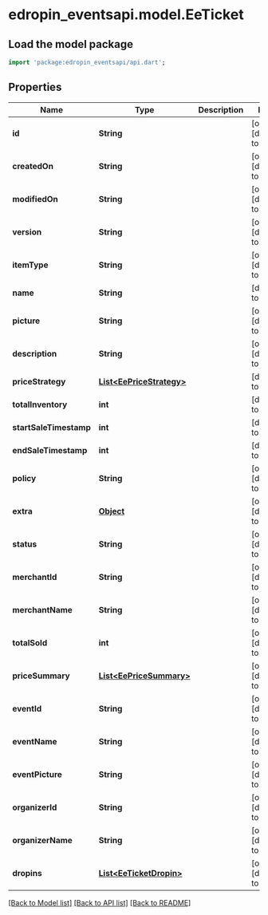 # edropin_eventsapi.model.EeTicket

## Load the model package
```dart
import 'package:edropin_eventsapi/api.dart';
```

## Properties
Name | Type | Description | Notes
------------ | ------------- | ------------- | -------------
**id** | **String** |  | [optional] [default to null]
**createdOn** | **String** |  | [optional] [default to null]
**modifiedOn** | **String** |  | [optional] [default to null]
**version** | **String** |  | [optional] [default to null]
**itemType** | **String** |  | [optional] [default to null]
**name** | **String** |  | [default to null]
**picture** | **String** |  | [optional] [default to null]
**description** | **String** |  | [optional] [default to null]
**priceStrategy** | [**List&lt;EePriceStrategy&gt;**](EePriceStrategy.md) |  | [default to []]
**totalInventory** | **int** |  | [default to null]
**startSaleTimestamp** | **int** |  | [default to null]
**endSaleTimestamp** | **int** |  | [default to null]
**policy** | **String** |  | [optional] [default to null]
**extra** | [**Object**](.md) |  | [optional] [default to null]
**status** | **String** |  | [optional] [default to null]
**merchantId** | **String** |  | [optional] [default to null]
**merchantName** | **String** |  | [optional] [default to null]
**totalSold** | **int** |  | [optional] [default to null]
**priceSummary** | [**List&lt;EePriceSummary&gt;**](EePriceSummary.md) |  | [optional] [default to []]
**eventId** | **String** |  | [optional] [default to null]
**eventName** | **String** |  | [optional] [default to null]
**eventPicture** | **String** |  | [optional] [default to null]
**organizerId** | **String** |  | [optional] [default to null]
**organizerName** | **String** |  | [optional] [default to null]
**dropins** | [**List&lt;EeTicketDropin&gt;**](EeTicketDropin.md) |  | [optional] [default to []]

[[Back to Model list]](../README.md#documentation-for-models) [[Back to API list]](../README.md#documentation-for-api-endpoints) [[Back to README]](../README.md)


